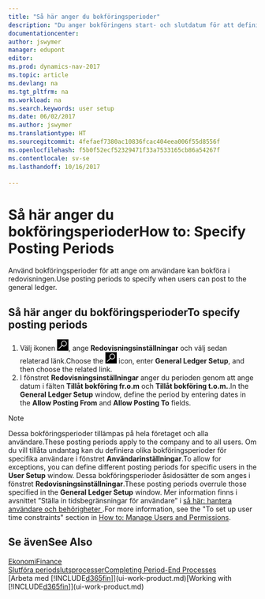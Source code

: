 ```yaml
---
title: "Så här anger du bokföringsperioder"
description: "Du anger bokföringens start- och slutdatum för att definiera när användare kan bokföra i redovisningen."
documentationcenter: 
author: jswymer
manager: edupont
editor: 
ms.prod: dynamics-nav-2017
ms.topic: article
ms.devlang: na
ms.tgt_pltfrm: na
ms.workload: na
ms.search.keywords: user setup
ms.date: 06/02/2017
ms.author: jswymer
ms.translationtype: HT
ms.sourcegitcommit: 4fefaef7380ac10836fcac404eea006f55d8556f
ms.openlocfilehash: f5b0f52ecf52329471f33a7533165cb86a54267f
ms.contentlocale: sv-se
ms.lasthandoff: 10/16/2017

---
```

# <a name="how-to-specify-posting-periods"></a><span data-ttu-id="c70b0-103">Så här anger du bokföringsperioder</span><span class="sxs-lookup"><span data-stu-id="c70b0-103">How to: Specify Posting Periods</span></span>
<span data-ttu-id="c70b0-104">Använd bokföringsperioder för att ange om användare kan bokföra i redovisningen.</span><span class="sxs-lookup"><span data-stu-id="c70b0-104">Use posting periods to specify when users can post to the general ledger.</span></span>  

## <a name="to-specify-posting-periods"></a><span data-ttu-id="c70b0-105">Så här anger du bokföringsperioder</span><span class="sxs-lookup"><span data-stu-id="c70b0-105">To specify posting periods</span></span>
1. <span data-ttu-id="c70b0-106">Välj ikonen ![Söka efter sida eller rapport](media/ui-search/search_small.png "ikonen Söka efter sida eller rapport"), ange **Redovisningsinställningar** och välj sedan relaterad länk.</span><span class="sxs-lookup"><span data-stu-id="c70b0-106">Choose the ![Search for Page or Report](media/ui-search/search_small.png "Search for Page or Report icon") icon, enter **General Ledger Setup**, and then choose the related link.</span></span>  
2. <span data-ttu-id="c70b0-107">I fönstret **Redovisningsinställningar** anger du perioden genom att ange datum i fälten **Tillåt bokföring fr.o.m** och **Tillåt bokföring t.o.m.**.</span><span class="sxs-lookup"><span data-stu-id="c70b0-107">In the **General Ledger Setup** window, define the period by entering dates in the **Allow Posting From** and **Allow Posting To** fields.</span></span>  

> [!NOTE]  
>   <span data-ttu-id="c70b0-108">Dessa bokföringsperioder tillämpas på hela företaget och alla användare.</span><span class="sxs-lookup"><span data-stu-id="c70b0-108">These posting periods apply to the company and to all users.</span></span> <span data-ttu-id="c70b0-109">Om du vill tillåta undantag kan du definiera olika bokföringsperioder för specifika användare i fönstret **Användarinställningar**.</span><span class="sxs-lookup"><span data-stu-id="c70b0-109">To allow for exceptions, you can define different posting periods for specific users in the **User Setup** window.</span></span> <span data-ttu-id="c70b0-110">Dessa bokföringsperioder åsidosätter de som anges i fönstret **Redovisningsinställningar**.</span><span class="sxs-lookup"><span data-stu-id="c70b0-110">These posting periods overrule those specified in the **General Ledger Setup** window.</span></span> <span data-ttu-id="c70b0-111">Mer information finns i avsnittet ”Ställa in tidsbegränsningar för användare” i [så här: hantera användare och behörigheter ](ui-how-users-permissions.md).</span><span class="sxs-lookup"><span data-stu-id="c70b0-111">For more information, see the "To set up user time constraints" section in [How to: Manage Users and Permissions](ui-how-users-permissions.md).</span></span>

## <a name="see-also"></a><span data-ttu-id="c70b0-112">Se även</span><span class="sxs-lookup"><span data-stu-id="c70b0-112">See Also</span></span>
[<span data-ttu-id="c70b0-113">Ekonomi</span><span class="sxs-lookup"><span data-stu-id="c70b0-113">Finance</span></span>](finance.md)  
[<span data-ttu-id="c70b0-114">Slutföra periodslutsprocesser</span><span class="sxs-lookup"><span data-stu-id="c70b0-114">Completing Period-End Processes</span></span>](year-how-complete-period-end-processes.md)  
<span data-ttu-id="c70b0-115">[Arbeta med [!INCLUDE[d365fin](includes/d365fin_md.md)]](ui-work-product.md)</span><span class="sxs-lookup"><span data-stu-id="c70b0-115">[Working with [!INCLUDE[d365fin](includes/d365fin_md.md)]](ui-work-product.md)</span></span>

